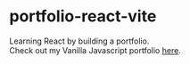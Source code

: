 # portfolio-react-vite
Learning React by building a portfolio.  
Check out my Vanilla Javascript portfolio [here](https://pgm-dirkbouckaert.github.io/portfolio/src/index.html).
